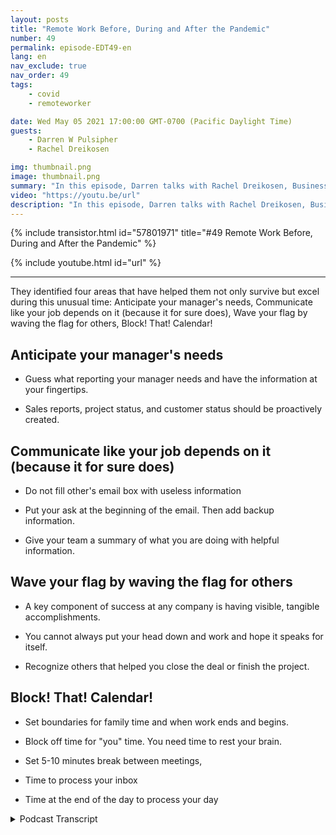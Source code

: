 ```yaml
---
layout: posts
title: "Remote Work Before, During and After the Pandemic"
number: 49
permalink: episode-EDT49-en
lang: en
nav_exclude: true
nav_order: 49
tags:
    - covid
    - remoteworker

date: Wed May 05 2021 17:00:00 GMT-0700 (Pacific Daylight Time)
guests:
    - Darren W Pulsipher
    - Rachel Dreikosen

img: thumbnail.png
image: thumbnail.png
summary: "In this episode, Darren talks with Rachel Dreikosen, Business Development Manager in Public Sector at Intel, about how COVID-19 has effective her work-life balance and why she started a blog to help other female technical sales professionals."
video: "https://youtu.be/url"
description: "In this episode, Darren talks with Rachel Dreikosen, Business Development Manager in Public Sector at Intel, about how COVID-19 has effective her work-life balance and why she started a blog to help other female technical sales professionals."
---
```


<div>
{% include transistor.html id="57801971" title="#49 Remote Work Before, During and After the Pandemic" %}

{% include youtube.html id="url" %}
</div>

---

They identified four areas that have helped them not only survive but excel during this unusual time: Anticipate your manager's needs, Communicate like your job depends on it (because it for sure does), Wave your flag by waving the flag for others, Block! That! Calendar!

## Anticipate your manager's needs

* Guess what reporting your manager needs and have the information at your fingertips.

* Sales reports, project status, and customer status should be proactively created.

## Communicate like your job depends on it (because it for sure does)

* Do not fill other's email box with useless information

* Put your ask at the beginning of the email. Then add backup information.

* Give your team a summary of what you are doing with helpful information.

## Wave your flag by waving the flag for others

* A key component of success at any company is having visible, tangible accomplishments.

* You cannot always put your head down and work and hope it speaks for itself.

* Recognize others that helped you close the deal or finish the project.

## Block! That! Calendar!

* Set boundaries for family time and when work ends and begins.

* Block off time for "you" time. You need time to rest your brain.

* Set 5-10 minutes break between meetings,

* Time to process your inbox

* Time at the end of the day to process your day



<details>
<summary> Podcast Transcript </summary>

<p></p>

</details>
